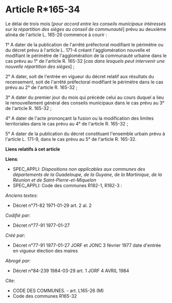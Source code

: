 # Article R*165-34

Le délai de trois mois [*pour accord entre les conseils municipaux intéressés sur la répartition des sièges au conseil de
communauté*] prévu au deuxième alinéa de l'article L. 165-26 commence à courir :

1° A dater de la publication de l'arrêté préfectoral modifiant le périmètre ou du décret prévu à l'article L. 171-4 créant
l'agglomération nouvelle et modifiant le périmètre de l'agglomération de la communauté urbaine dans le cas prévu au 1° de
l'article R. 165-32 [*cas dans lesquels peut intervenir une nouvelle répartition des sièges*] ; 

2° A dater, soit de l'entrée en vigueur du décret relatif aux résultats du recensement, soit de l'arrêté préfectoral
modifiant le périmètre dans le cas prévu au 2° de l'article R. 165-32 ; 

3° A dater du premier jour du mois qui précède celui au cours duquel a lieu le renouvellement général des conseils municipaux
dans le cas prévu au 3° de l'article R. 165-32 ; 

4° A dater de l'acte prononçant la fusion ou la modification des limites territoriales dans le cas prévu au 4° de l'article
R. 165-32 ; 

5° A dater de la publication du décret constituant l'ensemble urbain prévu à l'article L. 171-9, dans le cas prévu au 5° de
l'article R. 165-32.

**Liens relatifs à cet article**

**Liens**:

  - SPEC_APPLI: *Dispositions non applicables aux communes des départements de la Guadeloupe, de la Guyane, de la Martinique, de la Réunion et de Saint-Pierre-et-Miquelon*
  - SPEC_APPLI: Code des communes R182-1, R182-3 :

_Anciens textes_:

  - Décret n°71-82 1971-01-29 art. 2 al. 2

_Codifié par_:

  - Décret n°77-91 1977-01-27

_Créé par_:

  - Décret n°77-91 1977-01-27 JORF et JONC 3 février 1977 date d'entrée en vigueur élection des maires

_Abrogé par_:

  - Décret n°84-239 1984-03-29 art. 1 JORF 4 AVRIL 1984

_Cite_:

  - CODE DES COMMUNES. - art. L165-26 (M)
  - Code des communes R165-32
